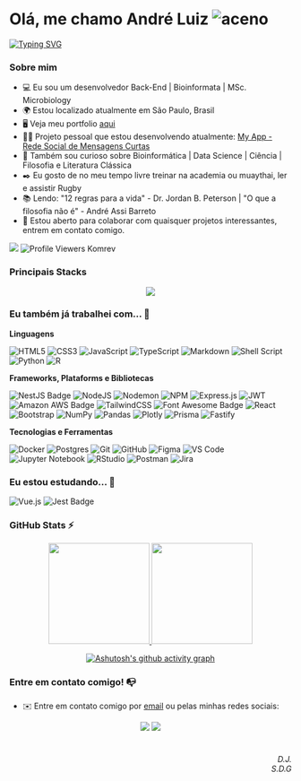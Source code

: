 # Olá, me chamo  André Luiz ![aceno](https://user-images.githubusercontent.com/18350557/176309783-0785949b-9127-417c-8b55-ab5a4333674e.gif) 
[![Typing SVG](https://readme-typing-svg.herokuapp.com/?color=000000&size20&center=false&vCenter=false&width=1000&lines=Backend+developer;Bioinformata;MSc.+Microbiologia+-+USP;Bem+Vindo!+:%29)](https://git.io/typing-svg) 

### Sobre mim

* 💻 Eu sou um desenvolvedor Back-End | Bioinformata | MSc. Microbiology
* 🌍  Estou localizado atualmente em São Paulo, Brasil
* 🖥️  Veja meu portfolio [aqui](http://andreluiz901.github.io)
* 👨‍💻 Projeto pessoal que estou desenvolvendo atualmente: [My App - Rede Social de Mensagens Curtas](https://my-blog-hgv5.vercel.app)
* 🔎 Também sou curioso sobre Bioinformática | Data Science | Ciência | Filosofia e Literatura Clássica
* ✒️ Eu gosto de no meu tempo livre treinar na academia ou muaythai, ler e assistir Rugby
* 📚 Lendo: "12 regras para a vida" - Dr. Jordan B. Peterson | "O que a filosofia não é" - André Assi Barreto
* 🤝  Estou aberto para colaborar com quaisquer projetos interessantes, entrem em contato comigo.
  
<a href="https://www.github.com/andreluiz901" target="_blank" rel="noreferrer"><img
src="https://img.shields.io/github/followers/andreluiz901?logo=github&style=for-the-badge&color=0891b2&labelColor=1c1917" /></a>
![Profile Viewers Komrev](https://komarev.com/ghpvc/?username=andreluiz901&style=for-the-badge)

### Principais Stacks

<p align="center">
  <a href="https://skillicons.dev">
    <img src="https://skillicons.dev/icons?i=docker,html,css,js,vitest,postgres,prisma,ts,nodejs,vscode,express, vitest" />
  </a>
</p>

### Eu também já trabalhei com... 🔧

**Linguagens**

![HTML5](https://img.shields.io/badge/html5-%23E34F26.svg?style=flat&logo=html5&logoColor=white)
![CSS3](https://img.shields.io/badge/css3-%231572B6.svg?style=flat&logo=css3&logoColor=white)
![JavaScript](https://img.shields.io/badge/javascript-%23323330.svg?style=flat&logo=javascript&logoColor=%23F7DF1E)
![TypeScript](https://img.shields.io/badge/typescript-%23007ACC.svg?style=flat&logo=typescript&logoColor=white)
![Markdown](https://img.shields.io/badge/markdown-%23000000.svg?style=flat&logo=markdown&logoColor=white)
![Shell Script](https://img.shields.io/badge/shell_script-%23121011.svg?style=flat&logo=gnu-bash&logoColor=white)
![Python](https://img.shields.io/badge/python-3670A0?style=flat&logo=python&logoColor=ffdd54)
![R](https://img.shields.io/badge/r-%23276DC3.svg?style=flat&logo=r&logoColor=white)


**Frameworks, Plataforms e Bibliotecas**

![NestJS Badge](https://img.shields.io/badge/NestJS-E0234E?logo=nestjs&logoColor=fff&style=flat)
![NodeJS](https://img.shields.io/badge/node.js-6DA55F?style=flat&logo=node.js&logoColor=white)
![Nodemon](https://img.shields.io/badge/NODEMON-%23323330.svg?style=flat&logo=nodemon&logoColor=%BBDEAD)
![NPM](https://img.shields.io/badge/NPM-%23CB3837.svg?style=flat&logo=npm&logoColor=white)
![Express.js](https://img.shields.io/badge/express.js-%23404d59.svg?style=flat&logo=express&logoColor=%2361DAFB)
![JWT](https://img.shields.io/badge/JWT-black?style=flat&logo=JSON%20web%20tokens)
![Amazon AWS Badge](https://img.shields.io/badge/Amazon%20AWS-232F3E?logo=amazonaws&logoColor=fff&style=flat)
![TailwindCSS](https://img.shields.io/badge/tailwindcss-%2338B2AC.svg?style=flat&logo=tailwind-css&logoColor=white)
![Font Awesome Badge](https://img.shields.io/badge/Font%20Awesome-528DD7?logo=fontawesome&logoColor=fff&style=flat)
![React](https://img.shields.io/badge/react-%2320232a.svg?style=flat&logo=react&logoColor=%2361DAFB)
![Bootstrap](https://img.shields.io/badge/bootstrap-%238511FA.svg?style=flat&logo=bootstrap&logoColor=white)
![NumPy](https://img.shields.io/badge/numpy-%23013243.svg?style=flat&logo=numpy&logoColor=white)
![Pandas](https://img.shields.io/badge/pandas-%23150458.svg?style=flat&logo=pandas&logoColor=white)
![Plotly](https://img.shields.io/badge/Plotly-%233F4F75.svg?style=flat&logo=plotly&logoColor=white)
![Prisma](https://img.shields.io/badge/Prisma-3982CE?style=flat&logo=Prisma&logoColor=white)
![Fastify](https://img.shields.io/badge/fastify-%23000000.svg?style=flat&logo=fastify&logoColor=white)

**Tecnologias e Ferramentas**

![Docker](https://img.shields.io/badge/docker-%230db7ed.svg?style=flat&logo=docker&logoColor=white)
![Postgres](https://img.shields.io/badge/postgres-%23316192.svg?style=flat&logo=postgresql&logoColor=white)
![Git](https://img.shields.io/badge/git-%23F05033.svg?style=flat&logo=git&logoColor=white)
![GitHub](https://img.shields.io/badge/github-%23121011.svg?style=flat&logo=github&logoColor=white)
![Figma](https://img.shields.io/badge/figma-%23F24E1E.svg?style=flat&logo=figma&logoColor=white)
![VS Code](https://img.shields.io/badge/VS%20Code-0078d7.svg?style=flat&logo=visual-studio-code&logoColor=white)
![Jupyter Notebook](https://img.shields.io/badge/jupyter-%23FA0F00.svg?style=flat&logo=jupyter&logoColor=white)
![RStudio](https://img.shields.io/badge/RStudio-4285F4?style=flat&logo=rstudio&logoColor=white)
![Postman](https://img.shields.io/badge/Postman-FF6C37?style=flat&logo=postman&logoColor=white)
![Jira](https://img.shields.io/badge/jira-%230A0FFF.svg?style=flat&logo=jira&logoColor=white)


### Eu estou estudando... 🧩

![Vue.js](https://img.shields.io/badge/vuejs-%2335495e.svg?style=flat&logo=vuedotjs&logoColor=%234FC08D)
![Jest Badge](https://img.shields.io/badge/Jest-C21325?logo=jest&logoColor=fff&style=flat)

### GitHub Stats ⚡
<div align=center>
<a href="https://github.com/andreluiz901">
<img height="180em" src="https://github-readme-stats.vercel.app/api/top-langs/?username=andreluiz901&layout=compact&langs_count=7&theme=dracula&hide=jupyter-notebook&exclude_repo=bioinfo_datascience_and_analysis"/>
<img height="180em" src="https://github-readme-stats.vercel.app/api?username=andreluiz901&show_icons=true&theme=dracula&include_all_commits=true&count_private=true"/>

[![Ashutosh's github activity graph](https://github-readme-activity-graph.vercel.app/graph?username=andreluiz901&area=false&custom_title=My%20Github%20Contributions&title_color=ff6e96&color=f8f8f2&bg_color=282a36&area_color=282a36&point=ff6e96)](https://github.com/ashutosh00710/github-readme-activity-graph)  
</div>

### Entre em contato comigo! 📭
* ✉️  Entre em contato comigo por [email](mailto:andreluizsilva.dev@gmail.com) ou pelas minhas redes sociais:
<div align=center>
  <a href="https://www.linkedin.com/in/andreluiz3" target="_blank"><img src="https://img.shields.io/badge/-LinkedIn-%230077B5?style=for-the-badge&logo=linkedin&logoColor=white" target="_blank"></a>
  <a href="https://medium.com/@silva.ala82" target="_blank"><img src="https://img.shields.io/badge/Medium-12100E?style=for-the-badge&logo=medium&logoColor=white" target="_blank"></a></div>

#
<div align='right'><em>D.J.</em></div>
<div align='right'><em>S.D.G</em></div>








